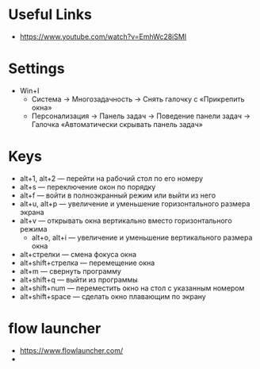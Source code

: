 # Useful Links

- https://www.youtube.com/watch?v=EmhWc28iSMI
# Settings

- Win+I
	- Система → Многозадачность → Снять галочку с «Прикрепить окна»
	- Персонализация → Панель задач → Поведение панели задач → Галочка «Автоматически скрывать панель задач»

# Keys

- alt+1, alt+2 — перейти на рабочий стол по его номеру
- alt+s — переключение окон по порядку
- alt+f — войти в полноэкранный режим или выйти из него
- alt+u, alt+p — увеличение и уменьшение горизонтального размера экрана
- alt+v — открывать окна вертикально вместо горизонтального режима
	- alt+o, alt+i — увеличение и уменьшение вертикального размера окна
- alt+стрелки — смена фокуса окна
- alt+shift+стрелка — перемещение окна
- alt+m — свернуть программу
- alt+shift+q — выйти из программы
- alt+shift+num — переместить окно на стол с указанным номером
- alt+shift+space — сделать окно плавающим по экрану

# flow launcher

- https://www.flowlauncher.com/
- 